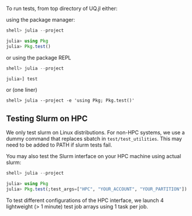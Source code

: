 To run tests, from top directory of UQ.jl either:

using the package manager:

```julia
shell> julia --project

julia> using Pkg
julia> Pkg.test()
```

or using the package REPL

```julia
shell> julia --project

julia>] test
```

or (one liner)

```
shell> julia --project -e 'using Pkg; Pkg.test()'
```

## Testing Slurm on HPC

We only test slurm on Linux distributions. For non-HPC systems, we use a dummy command that replaces sbatch in `test/test_utilities`. This may need to be added to PATH if slurm tests fail.

You may also test the Slurm interface on your HPC machine using actual slurm:

```julia
shell> julia --project

julia> using Pkg 
julia> Pkg.test(;test_args=["HPC", "YOUR_ACCOUNT", "YOUR_PARTITION"])
```

To test different configurations of the HPC interface, we launch 4 lightweight (> 1 minute) test job arrays using 1 task per job.